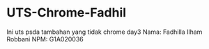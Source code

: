 # UTS-Chrome-Fadhil
Ini uts psda tambahan yang tidak chrome day3
Nama: Fadhilla Ilham Robbani
NPM: G1A020036
